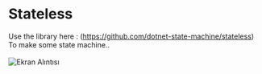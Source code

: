 # Stateless
Use the library here : (https://github.com/dotnet-state-machine/stateless) <br>
To make some state machine..<br>
<br>
![Ekran Alıntısı](https://github.com/erolcum/Stateless/assets/110387801/0598a7cc-4d42-437d-9fe7-7276c591d2b1)
